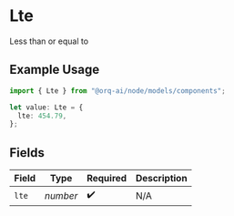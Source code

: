 # Lte

Less than or equal to

## Example Usage

```typescript
import { Lte } from "@orq-ai/node/models/components";

let value: Lte = {
  lte: 454.79,
};
```

## Fields

| Field              | Type               | Required           | Description        |
| ------------------ | ------------------ | ------------------ | ------------------ |
| `lte`              | *number*           | :heavy_check_mark: | N/A                |